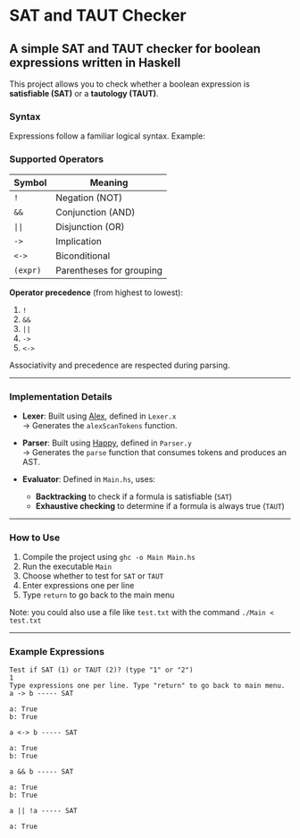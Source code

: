 # SAT and TAUT Checker

## A simple SAT and TAUT checker for boolean expressions written in Haskell

This project allows you to check whether a boolean expression is **satisfiable (SAT)** or a **tautology (TAUT)**.

### Syntax

Expressions follow a familiar logical syntax. Example:


### Supported Operators

| Symbol   | Meaning            |
|----------|--------------------|
| `!`      | Negation (NOT)     |
| `&&`     | Conjunction (AND)  |
| `\|\|`       | Disjunction (OR)   |
| `->`     | Implication        |
| `<->`    | Biconditional      |
| `(expr)` | Parentheses for grouping |

**Operator precedence** (from highest to lowest):

1. `!`
2. `&&`
3. `||`
4. `->`
5. `<->`

Associativity and precedence are respected during parsing.

---

### Implementation Details

- **Lexer**: Built using [Alex](https://www.haskell.org/alex/), defined in `Lexer.x`  
  → Generates the `alexScanTokens` function.
  
- **Parser**: Built using [Happy](https://www.haskell.org/happy/), defined in `Parser.y`  
  → Generates the `parse` function that consumes tokens and produces an AST.

- **Evaluator**: Defined in `Main.hs`, uses:
  - **Backtracking** to check if a formula is satisfiable (`SAT`)
  - **Exhaustive checking** to determine if a formula is always true (`TAUT`)

---

### How to Use

1. Compile the project using `ghc -o Main Main.hs`
2. Run the executable `Main`
3. Choose whether to test for `SAT` or `TAUT`
4. Enter expressions one per line
5. Type `return` to go back to the main menu

Note: you could also use a file like `test.txt` with the command `./Main < test.txt`  

---

### Example Expressions

```text
Test if SAT (1) or TAUT (2)? (type "1" or "2")
1
Type expressions one per line. Type "return" to go back to main menu.
a -> b ----- SAT

a: True
b: True

a <-> b ----- SAT

a: True
b: True

a && b ----- SAT

a: True
b: True

a || !a ----- SAT

a: True
